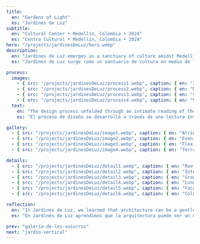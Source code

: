 ```yaml
---
title:
  en: "Gardens of Light"
  es: "Jardines de Luz"
subtitle:
  en: "Cultural Center • Medellín, Colombia • 2024"
  es: "Centro Cultural • Medellín, Colombia • 2024"
hero: "/projects/jardinesDeLuz/hero.webp"
description:
  en: "Jardines de Luz emerges as a sanctuary of culture amidst Medellín’s dense urban fabric. The design blurs interior and exterior boundaries, allowing natural light and verdant landscapes to permeate every space. Curved volumes and transparent materials evoke openness, fostering community gatherings and contemplative solitude alike."
  es: "Jardines de Luz surge como un santuario de cultura en medio de la densa trama urbana de Medellín. El diseño difumina los límites entre interior y exterior, permitiendo que la luz natural y los paisajes verdes permeen cada espacio. Los volúmenes curvos y los materiales transparentes evocan apertura, fomentando tanto encuentros comunitarios como la contemplación en soledad."

process:
  images:
    - { src: "/projects/jardinesDeLuz/process1.webp", caption: { en: "Initial concept sketches", es: "Bocetos conceptuales iniciales" } }
    - { src: "/projects/jardinesDeLuz/process2.webp", caption: { en: "Material exploration", es: "Exploración de materiales" } }
    - { src: "/projects/jardinesDeLuz/process3.webp", caption: { en: "Site analysis and solar studies", es: "Análisis del sitio y estudios solares" } }
    - { src: "/projects/jardinesDeLuz/process4.webp", caption: { en: "Volumetric studies", es: "Estudios volumétricos" } }
  text:
    en: "The design process unfolded through an intimate reading of the urban context and the interplay of light, vegetation, and circulation. Early sketches explored organic forms, evolving into layered terraces that weave gardens with gathering spaces, while material palettes were refined to balance warmth and transparency."
    es: "El proceso de diseño se desarrolló a través de una lectura íntima del contexto urbano y la interacción entre luz, vegetación y circulación. Los bocetos iniciales exploraron formas orgánicas, evolucionando hacia terrazas en capas que entrelazan jardines con espacios de reunión, mientras que las paletas de materiales se refinaron para equilibrar calidez y transparencia."

gallery:
  - { src: "/projects/jardinesDeLuz/image1.webp", caption: { en: "Atrium linking nature and art", es: "Atrio que conecta naturaleza y arte" } }
  - { src: "/projects/jardinesDeLuz/image2.webp", caption: { en: "Evening façade with terraced gardens", es: "Fachada nocturna con jardines aterrazados" } }
  - { src: "/projects/jardinesDeLuz/image3.webp", caption: { en: "Flexible creative workshop", es: "Taller creativo flexible" } }
  - { src: "/projects/jardinesDeLuz/image4.webp", caption: { en: "Terraced green roofs and skyline", es: "Cubiertas verdes aterrazadas y horizonte urbano" } }

details:
  - { src: "/projects/jardinesDeLuz/detail1.webp", caption: { en: "Roof junction detail", es: "Detalle de unión de cubierta" } }
  - { src: "/projects/jardinesDeLuz/detail2.webp", caption: { en: "Interior material detail", es: "Detalle de materiales interiores" } }
  - { src: "/projects/jardinesDeLuz/detail3.webp", caption: { en: "Ground floor plan", es: "Plano de planta baja" } }
  - { src: "/projects/jardinesDeLuz/detail4.webp", caption: { en: "Longitudinal section", es: "Sección longitudinal" } }
  - { src: "/projects/jardinesDeLuz/detail5.webp", caption: { en: "Facade assembly detail", es: "Detalle de montaje de fachada" } }
  - { src: "/projects/jardinesDeLuz/detail6.webp", caption: { en: "Column-beam connection", es: "Conexión columna-viga" } }

reflection:
  en: "In Jardines de Luz, we learned that architecture can be a gentle mediator between nature and community. Light, greenery, and material honesty coalesce, transforming a cultural center into a living, breathing organism that nurtures both creativity and serenity."
  es: "En Jardines de Luz aprendimos que la arquitectura puede ser un mediador amable entre la naturaleza y la comunidad. La luz, la vegetación y la honestidad de los materiales se fusionan, transformando un centro cultural en un organismo vivo que respira, nutriendo tanto la creatividad como la serenidad."

prev: "galería-de-los-susurros"
next: "jardín-vertical"
---
```

